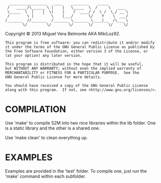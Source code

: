       _________________   ____    ________    _____
     /   _____/\______ \ |    |   \_____  \  /     \   ____
     \_____  \  |    |  \|    |    /  ____/ /  \ /  \_/ __ \
     /        \ |    `   \    |___/       \/    Y    \  ___/
    /_______  //_______  /_______ \_______ \____|__  /\___ \
            \/         \/        \/       \/       \/     \/

 Copyright © 2013 Miguel Vera Belmonte AKA MikiLoz92.

    This program is free software: you can redistribute it and/or modify
    it under the terms of the GNU General Public License as published by
    the Free Software Foundation, either version 3 of the License, or
    (at your option) any later version.

    This program is distributed in the hope that it will be useful,
    but WITHOUT ANY WARRANTY; without even the implied warranty of
    MERCHANTABILITY or FITNESS FOR A PARTICULAR PURPOSE.  See the
    GNU General Public License for more details.

    You should have received a copy of the GNU General Public License
    along with this program.  If not, see <http://www.gnu.org/licenses/>.
    
COMPILATION
===========
Use 'make' to compile S2M into two nice libraries within the lib folder. One is a static library and the other is a shared one.

Use 'make clean' to clean everything up.

EXAMPLES
========
Examples are provided in the 'test' folder. To compile one, just run the 'make' command within each subfolder.

